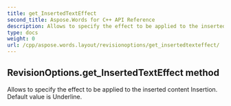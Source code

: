 ```yaml
---
title: get_InsertedTextEffect
second_title: Aspose.Words for C++ API Reference
description: Allows to specify the effect to be applied to the inserted content Insertion. Default value is Underline. 
type: docs
weight: 0
url: /cpp/aspose.words.layout/revisionoptions/get_insertedtexteffect/
---
```

## RevisionOptions.get_InsertedTextEffect method


Allows to specify the effect to be applied to the inserted content Insertion. Default value is Underline. 

